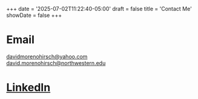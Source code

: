 +++
date = '2025-07-02T11:22:40-05:00'
draft = false
title = 'Contact Me'
showDate = false
+++

# Email
davidmorenohirsch@yahoo.com  
david.morenohirsch@northwestern.edu

# [LinkedIn](https://www.linkedin.com/in/david-moreno-hirsch-219770238/)